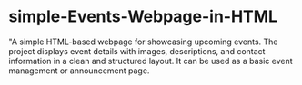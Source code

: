 # simple-Events-Webpage-in-HTML
"A simple HTML-based webpage for showcasing upcoming events. The project displays event details with images, descriptions, and contact information in a clean and structured layout. It can be used as a basic event management or announcement page.

